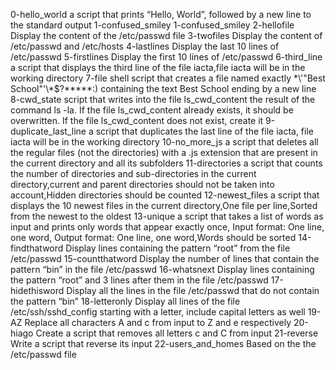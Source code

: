 0-hello_world  a script that prints “Hello, World”, followed by a new line to the standard output
1-confused_smiley 1-confused_smiley
2-hellofile Display the content of the /etc/passwd file
3-twofiles Display the content of /etc/passwd and /etc/hosts
4-lastlines Display the last 10 lines of /etc/passwd
5-firstlines Display the first 10 lines of /etc/passwd
6-third_line a script that displays the third line of the file iacta,file iacta will be in the working directory
7-file shell script that creates a file named exactly \*\\'"Best School"\'\\*$\?\*\*\*\*\*:) containing the text Best School ending by a new line
8-cwd_state  script that writes into the file ls_cwd_content the result of the command ls -la. If the file ls_cwd_content already exists, it should be overwritten. If the file ls_cwd_content does not exist, create it
9-duplicate_last_line a script that duplicates the last line of the file iacta,  file iacta will be in the working directory
10-no_more_js a script that deletes all the regular files (not the directories) with a .js extension that are present in the current directory and all its subfolders
11-directories a script that counts the number of directories and sub-directories in the current directory,current and parent directories should not be taken into account,Hidden directories should be counted
12-newest_files a script that displays the 10 newest files in the current directory,One file per line,Sorted from the newest to the oldest
13-unique a script that takes a list of words as input and prints only words that appear exactly once, Input format: One line, one word, Output format: One line, one word,Words should be sorted
14-findthatword Display lines containing the pattern “root” from the file /etc/passwd
15-countthatword Display the number of lines that contain the pattern “bin” in the file /etc/passwd
16-whatsnext Display lines containing the pattern “root” and 3 lines after them in the file /etc/passwd
17-hidethisword Display all the lines in the file /etc/passwd that do not contain the pattern “bin”
18-letteronly Display all lines of the file /etc/ssh/sshd_config starting with a letter, include capital letters as well
19-AZ Replace all characters A and c from input to Z and e respectively
20-hiago Create a script that removes all letters c and C from input
21-reverse Write a script that reverse its input
22-users_and_homes Based on the the /etc/passwd file